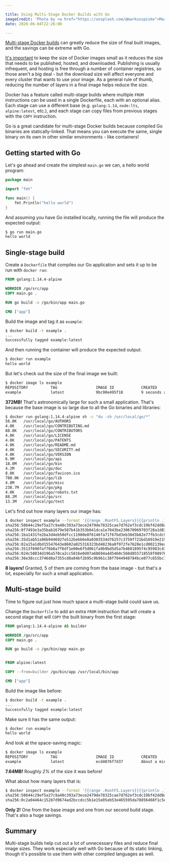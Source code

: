 ```yaml
---

title: Using Multi-Stage Docker Builds with Go
imageCredit: 'Photo by <a href="https://unsplash.com/@markusspiske">Markus Spiske</a> on <a href="https://unsplash.com/photos/AKJ7gq-n4zE">Unsplash</a>'
date: 2020-06-04T22:26:00

---
```


[Multi-stage Docker builds](https://docs.docker.com/develop/develop-images/multistage-build/) can greatly reduce the size of final built images, and the savings can be extreme with Go.

[It's important](https://hackernoon.com/why-its-important-to-keep-your-containers-small-and-simple-618ced7343a5) to keep the size of Docker images small as it reduces the size that needs to be published, hosted, and downloaded. Publishing is usually infrequent, and hosting is free through a number of container registries, so those aren't a big deal - but the download size will affect everyone and every cluster that wants to use your image. As a general rule of thumb, reducing the number of layers in a final image helps reduce the size.

Docker has a feature called multi-stage builds where multiple `FROM` instructions can be used in a single Dockerfile, each with an optional alias. Each stage can use a different base (e.g. `golang:1.14`, `node:lts`, `alpine:latest`, etc.), and each stage can copy files from previous stages with the `COPY` instruction.

Go is a great candidate for multi-stage Docker builds because compiled Go binaries are statically-linked. That means you can execute the same, single binary on its own in other similar environments - like containers!

## Getting started with Go

Let's go ahead and create the simplest `main.go` we can, a hello world program:

```go
package main

import "fmt"

func main() {
	fmt.Println("hello world")
}
```

And assuming you have Go installed locally, running the file will produce the expected output:

```bash
$ go run main.go
hello world
```

## Single-stage build

Create a `Dockerfile` that compiles our Go application and sets it up to be run with `docker run`:

```dockerfile
FROM golang:1.14.4-alpine

WORKDIR /go/src/app
COPY main.go .

RUN go build -o /go/bin/app main.go

CMD ["app"]
```

Build the image and tag it as `example`:

```bash
$ docker build -t example .
...
Successfully tagged example:latest
```

And then running the container will produce the expected output:

```bash
$ docker run example
hello world
```

But let's check out the size of the final image we built:

```bash
$ docker image ls example
REPOSITORY          TAG                 IMAGE ID            CREATED             SIZE
example             latest              9bc90e495f18        9 seconds ago       372MB
```

**372MB!** That's astronomically large for such a small application. That's because the base image is so large due to all the Go binaries and libraries:

```bash
$ docker run golang:1.14.4-alpine sh -c "du -sh /usr/local/go/*"
56.0K   /usr/local/go/AUTHORS
4.0K    /usr/local/go/CONTRIBUTING.md
88.0K   /usr/local/go/CONTRIBUTORS
4.0K    /usr/local/go/LICENSE
4.0K    /usr/local/go/PATENTS
4.0K    /usr/local/go/README.md
4.0K    /usr/local/go/SECURITY.md
4.0K    /usr/local/go/VERSION
6.9M    /usr/local/go/api
18.0M   /usr/local/go/bin
4.2M    /usr/local/go/doc
8.0K    /usr/local/go/favicon.ico
780.0K  /usr/local/go/lib
4.8M    /usr/local/go/misc
238.7M  /usr/local/go/pkg
4.0K    /usr/local/go/robots.txt
88.2M   /usr/local/go/src
13.3M   /usr/local/go/test
```

Let's find out how many layers our image has:

```bash
$ docker inspect example --format '{{range .RootFS.Layers}}{{println .}}{{end}}'
sha256:50644c29ef5a27c9a40c393a73ece2479de78325cae7d762ef3cdc19bf42dd0a
sha256:0f7493e3a35bab1679e587b41b353b041dca1e7043be230670969703f28a1d83
sha256:1ba1431fe2ba3d4eb50dfcc11980e8f6146fa71f67bd3eb30d3b82e77fb3cdc9
sha256:35d1ab51a96b944692fe512bebb6e8a0303534d76257c3750f721bd16919e219
sha256:82a15a1dbd15547643e8602a025316323bd48236a0f972fe7628e1cd002139ea
sha256:3513f690faf76b8a7f6df1e00e6f5d061fa9b9bd5d5a7b4601895f4c95983c43
sha256:024c58834d196a578ca2cc5816e0d07a68694a4d5460c560d855718558f08978
sha256:36e38ccc3746d8a7355cd8a84bf2b95c9b961c38f7044948784bce077c655bc7
```

**8 layers!** Granted, 5 of them are coming from the base image - but that's a lot, especially for such a small application.

## Multi-stage build

Time to figure out just how much space a multi-stage build could save us.

Change the `Dockerfile` to add an extra `FROM` instruction that will create a second stage that will `COPY` the built binary from the first stage:

```dockerfile
FROM golang:1.14.4-alpine AS builder

WORKDIR /go/src/app
COPY main.go .

RUN go build -o /go/bin/app main.go


FROM alpine:latest

COPY --from=builder /go/bin/app /usr/local/bin/app

CMD ["app"]
```

Build the image like before:

```bash
$ docker build -t example .
...
Successfully tagged example:latest
```

Make sure it has the same output:

```bash
$ docker run example
hello world
```

And look at the space-saving magic:

```bash
$ docker image ls example
REPOSITORY          TAG                 IMAGE ID            CREATED              SIZE
example             latest              ecd4076f7d37        About a minute ago   7.64MB
```

**7.64MB!** Roughly _2%_ of the size it was before!

What about how many layers that is:

```bash
$ docker inspect example --format '{{range .RootFS.Layers}}{{println .}}{{end}}'
sha256:50644c29ef5a27c9a40c393a73ece2479de78325cae7d762ef3cdc19bf42dd0a
sha256:0c2a04464c15287d9674ad2bccdcc5b1e15e05eb53e465595da78856468f1c5e
```

**Only 2!** One from the base image and one from our second build stage. That's also a huge savings.

## Summary

Multi-stage builds help cut out a lot of unnecessary files and reduce final image sizes. They work especially well with Go because of its static linking, though it's possible to use them with other compiled languages as well.
